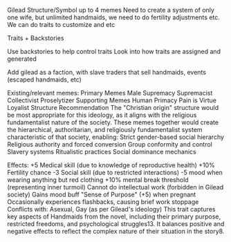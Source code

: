 Gilead
Structure/Symbol
up to 4 memes
Need to create a system of only one wife, but unlimited handmaids, we need to do fertility adjustments etc.
We can do traits to customize and etc

Traits + Backstories

Use backstories to help control traits
Look into how traits are assigned and generated

Add gilead as a faction, with slave traders that sell handmaids, events (escaped handmaids, etc)

Existing/relevant memes:
Primary Memes
Male Supremacy
Supremacist
Collectivist
Proselytizer
Supporting Memes
Human Primacy
Pain is Virtue
Loyalist
Structure Recommendation
The "Christian origin" structure would be most appropriate for this ideology, as it aligns with the religious fundamentalist nature of the society.
These memes together would create the hierarchical, authoritarian, and religiously fundamentalist system characteristic of that society, enabling:
Strict gender-based social hierarchy
Religious authority and forced conversion
Group conformity and control
Slavery systems
Ritualistic practices
Social dominance mechanics

Effects:
+5 Medical skill (due to knowledge of reproductive health)
+10% Fertility chance
-3 Social skill (due to restricted interactions)
-5 mood when wearing anything but red clothing
+10% mental break threshold (representing inner turmoil)
Cannot do intellectual work (forbidden in Gilead society)
Gains mood buff "Sense of Purpose" (+5) when pregnant
Occasionally experiences flashbacks, causing brief work stoppage
Conflicts with: Asexual, Gay (as per Gilead's ideology)
This trait captures key aspects of Handmaids from the novel, including their primary purpose, restricted freedoms, and psychological struggles13. It balances positive and negative effects to reflect the complex nature of their situation in the story8.
